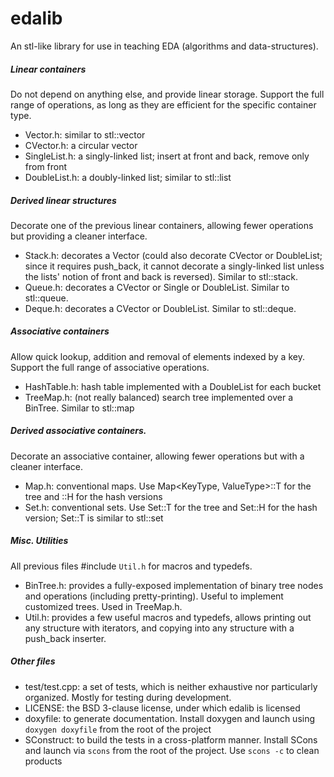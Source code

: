 edalib
======

An stl-like library for use in teaching EDA (algorithms and data-structures).


##### Linear containers

Do not depend on anything else, and provide linear storage. Support the full range of operations, as long as they are efficient for the specific container type.

* Vector.h: similar to stl::vector
* CVector.h: a circular vector
* SingleList.h: a singly-linked list; insert at front and back, remove only from front
* DoubleList.h: a doubly-linked list; similar to stl::list

##### Derived linear structures

Decorate one of the previous linear containers, allowing fewer operations but providing a cleaner interface.

* Stack.h: decorates a Vector (could also decorate CVector or DoubleList; since it requires push_back, it cannot decorate a singly-linked list unless the lists' notion of front and back is reversed). Similar to stl::stack.
* Queue.h: decorates a CVector or Single or DoubleList. Similar to stl::queue.
* Deque.h: decorates a CVector or DoubleList. Similar to stl::deque.

##### Associative containers

Allow quick lookup, addition and removal of elements indexed by a key. Support the full range of associative operations.

* HashTable.h: hash table implemented with a DoubleList for each bucket
* TreeMap.h: (not really balanced) search tree implemented over a BinTree. Similar to stl::map

##### Derived associative containers.

Decorate an associative container, allowing fewer operations but with a cleaner interface.

* Map.h: conventional maps. Use Map<KeyType, ValueType>::T for the tree and ::H for the hash versions
* Set.h: conventional sets. Use Set<KeyType>::T for the tree and Set<KeyType>::H for the hash version; Set<KeyType>::T is similar to stl::set

##### Misc. Utilities

All previous files #include ```Util.h``` for macros and typedefs.

* BinTree.h: provides a fully-exposed implementation of binary tree nodes and operations (including pretty-printing). Useful to implement customized trees. Used in TreeMap.h.
* Util.h: provides a few useful macros and typedefs, allows printing out any structure with iterators, and copying into any structure with a push_back inserter.

##### Other files

* test/test.cpp: a set of tests, which is neither exhaustive nor particularly organized. Mostly for testing during development.
* LICENSE: the BSD 3-clause license, under which edalib is licensed
* doxyfile: to generate documentation. Install doxygen and launch using ```doxygen doxyfile``` from the root of the project
* SConstruct: to build the tests in a cross-platform manner. Install SCons and launch via ```scons``` from the root of the project. Use ```scons -c``` to clean products
